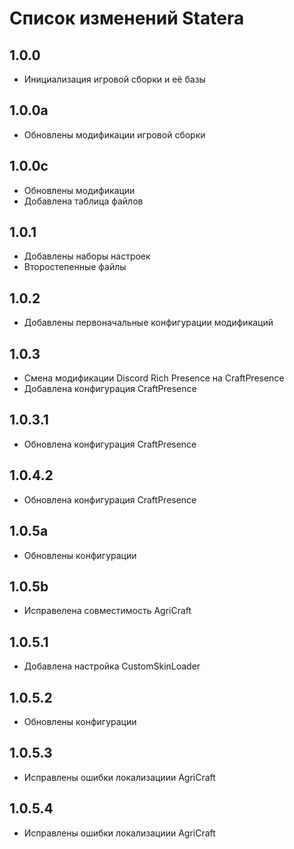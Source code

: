 # Список изменений Statera

## 1.0.0

* Инициализация игровой сборки и её базы 

## 1.0.0a

* Обновлены модификации игровой сборки

## 1.0.0c

* Обновлены модификации
* Добавлена таблица файлов

## 1.0.1

* Добавлены наборы настроек
* Второстепенные файлы

## 1.0.2

* Добавлены первоначальные конфигурации модификаций

## 1.0.3

* Смена модификации Discord Rich Presence на CraftPresence
* Добавлена конфигурация CraftPresence

## 1.0.3.1

* Обновлена конфигурация CraftPresence

## 1.0.4.2

* Обновлена конфигурация CraftPresence

## 1.0.5a

* Обновлены конфигурации

## 1.0.5b

* Исправелена совместимость AgriCraft

## 1.0.5.1

* Добавлена настройка CustomSkinLoader

## 1.0.5.2

* Обновлены конфигурации
## 1.0.5.3

* Исправлены ошибки локализациии AgriCraft

## 1.0.5.4

* Исправлены ошибки локализациии AgriCraft